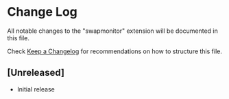 # Change Log
All notable changes to the "swapmonitor" extension will be documented in this file.

Check [Keep a Changelog](http://keepachangelog.com/) for recommendations on how to structure this file.

## [Unreleased]
- Initial release